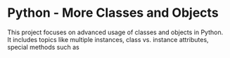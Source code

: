 # Python - More Classes and Objects

This project focuses on advanced usage of classes and objects in Python.  
It includes topics like multiple instances, class vs. instance attributes,  
special methods such as
